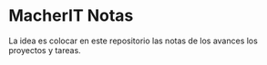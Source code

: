 # MacherIT Notas

La idea es colocar en este repositorio las notas de los avances los proyectos y tareas.
